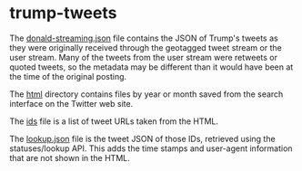 trump-tweets
============

The [donald-streaming.json](donald-streaming.json) file contains the JSON of Trump's tweets
as they were originally received through the geotagged tweet stream or the user stream.
Many of the tweets from the user stream were retweets or quoted tweets, so the metadata may
be different than it would have been at the time of the original posting.

The [html](html) directory contains files by year or month saved from the search interface
on the Twitter web site.

The [ids](ids) file is a list of tweet URLs taken from the HTML.

The [lookup.json](lookup.json) file is the tweet JSON of those IDs, retrieved using the
statuses/lookup API. This adds the time stamps and user-agent information that are not
shown in the HTML.
